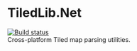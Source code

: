 # TiledLib.Net
[![Build status](https://ci.appveyor.com/api/projects/status/qiygwb08oa0r90rm/branch/master?svg=true)](https://ci.appveyor.com/project/Ragath/tiledlib-net/branch/master)  
Cross-platform Tiled map parsing utilities.

